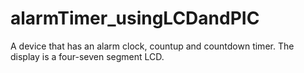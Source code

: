 # alarmTimer_usingLCDandPIC
A device that has an alarm clock, countup and countdown timer. The display is a four-seven segment LCD.
